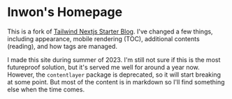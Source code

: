 # Inwon's Homepage


This is a fork of [Tailwind Nextjs Starter Blog](github.com/timlrx/tailwind-nextjs-starter-blog). I've changed a few things, including appearance, mobile rendering (TOC), additional contents (reading), and how tags are managed.

I made this site during summer of 2023. I'm still not sure if this is the most futureproof solution, but it's served me well for around a year now. However, the `contentlayer` package is deprecated, so it will start breaking at some point. But most of the content is in markdown so I'll find something else when the time comes.
